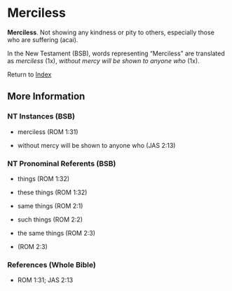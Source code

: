 # Merciless
**Merciless**. 
Not showing any kindness or pity to others, especially those who are suffering (acai). 




In the New Testament (BSB), words representing “Merciless” are translated as 
*merciless* (1x), *without mercy will be shown to anyone who* (1x). 


Return to [Index](00-Index.md)

## More Information

### NT Instances (BSB)

* merciless (ROM 1:31)

* without mercy will be shown to anyone who (JAS 2:13)



### NT Pronominal Referents (BSB)

* things (ROM 1:32)

* these things (ROM 1:32)

* same things (ROM 2:1)

* such things (ROM 2:2)

* the same things (ROM 2:3)

*  (ROM 2:3)



### References (Whole Bible)

* ROM 1:31; JAS 2:13



